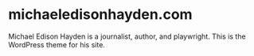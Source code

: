 # michaeledisonhayden.com
Michael Edison Hayden is a journalist, author, and playwright. This is the
WordPress theme for his site.

